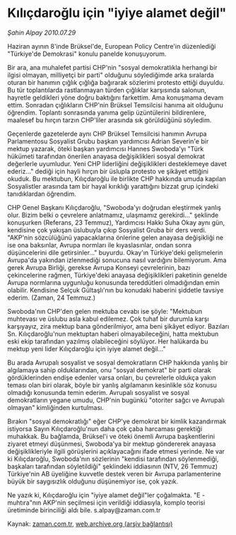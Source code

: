 # Kılıçdaroğlu için "iyiye alamet değil"

*Şahin Alpay 2010.07.29*

<td class="columnist-detail">
<p>Haziran ayının 8'inde Brüksel'de, European Policy Centre'in düzenlediği "Türkiye'de Demokrasi" konulu panelde konuşuyorum.</p>
<p>
<div id="haberMetinDiv">
<p>Bir ara, ana muhalefet partisi CHP'nin "sosyal demokratlıkla herhangi bir ilgisi olmayan, milliyetçi bir parti" olduğunu söylediğimde arka sıralarda oturan bir hanımın çığlık çığlığa bağırarak sözlerimi protesto ettiği duyuldu. Bu tür toplantılarda rastlanmayan türden çığlıklar karşısında salonun, hayretle geldikleri yöne doğru baktığını farkettim. Ama konuşmama devam ettim. Sonradan çığlıkların CHP'nin Brüksel Temsilcisi hanıma ait olduğunu öğrendim. Toplantı sonrasında yanıma gelip üzüntülerini bildirenlere, maalesef bu hırçın tarzın CHP'liler arasında sık görüldüğünü söyledim.
<p>Geçenlerde gazetelerde aynı CHP Brüksel Temsilcisi hanımın Avrupa Parlamentosu Sosyalist Grubu başkan yardımcısı Adrian Severin'e bir mektup yazarak, öteki başkan yardımcısı Hannes Swoboda'yı "Türk hükümeti tarafından önerilen anayasa değişiklikleri sosyal demokrat değerlerle uyumludur. Yeni CHP liderliğini değişiklikleri desteklemeye davet ederiz..." dediği için hayli hırçın bir üslupla protesto ve şikâyet ettiğini okuduk. Bu mektubun, Kılıçdaroğlu ile birlikte CHP hakkında umuda kapılan Sosyalistler arasında tam bir hayal kırıklığı yarattığını bizzat grup içindeki tanıdıklardan öğrendim.
<p>CHP Genel Başkanı Kılıçdaroğlu, "Swoboda'yı doğrudan eleştirmek yanlış olur. Bizim belki o çevrelere anlatmamız, ulaşmamız gerekirdi..." şeklinde konuşurken (Referans, 23 Temmuz), Yardımcısı Hakkı Suha Okay aynı gün, kendisine çok yakışan üslubuyla çıkıp Sosyalist Gruba bir ders verdi. "AKP'nin sözcülüğünü yapacaklarına önlerine gelen anayasa değişikliği ne ise ona baksınlar, Avrupa normları ile kıyaslasınlar, ondan sonra düşüncelerini dile getirsinler..." buyurdu. Okay'ın Türkiye'deki gelişmelerin Avrupa'da yakından izlenmediği sonucuna nasıl vardığını bilemiyorum. Ama gerek Avrupa Birliği, gerekse Avrupa Konseyi çevrelerinin, bazı çekincelerine rağmen, Türkiye'deki anayasa değişiklikleri paketinin genelde Avrupa normlarına uygunluğu konusunda tereddütleri olmadığından emin olabilir. Kendisine Selçuk Gültaşlı'nın bu konudaki haberini şiddetle tavsiye ederim. (Zaman, 24 Temmuz.)
<p>Swoboda'nın CHP'den gelen mektuba cevabı ise şöyle: "Mektubun muhtevası ve üslubu asla kabul edilemez. Çok tuhaf bir durumla karşı karşıyayız, zira mektup bana gönderilmiyor, ama beni şikâyet ediyor. Bazıları Sn. Kılıçdaroğlu'nun mektuptan haberi olmayabileceğini, hatta mektubun eski ekip tarafından yazılmış olabileceğini söylüyor. Her halükarda bu mektup yeni lider Kılıçdaroğlu için iyiye alamet değil..."
<p>Bu arada Avrupalı sosyalist ve sosyal demokratların CHP hakkında yanlış bir algılamaya sahip olduklarından, onu "sosyal demokrat" bir parti olarak gördüklerinden endişe edenler varsa onları, bu çevrelerle oldukça yakın teması olan biri olarak, böyle bir yanlış algılamanın kesinlikle söz konusu olmadığı konusunda temin ederim. Avrupalı sosyalist ve sosyal demokratların yegane umudu, CHP'nin bugünkü "otoriter sağcı ve Avrupalı olmayan" kimliğinden kurtulması.
<p>Bırakın "sosyal demokratlığı" eğer CHP'ye demokrat bir kimlik kazandırmak istiyorsa Sayın Kılıçdaroğlu'nun daha çok çaba harcaması gerektiği muhakkak. Bu bağlamda, Brüksel'i ve öteki önemli Avrupa başkentlerini ziyaret etmeyi düşünmesi, Swoboda'ya bir mektup göndererek anayasa değişiklikleriyle ilgili görüşlerini açıklayacağını ifade etmesi yerinde. Ne var ki Kılıçdaroğlu, Swoboda'nın sözlerinin "kendisi tarafından söylenmediği, başkaları tarafından söyletildiği" şeklindeki iddiasının (NTV, 26 Temmuz) Türkiye'nin AB üyeliğine kuvvetle destek veren bir Avrupa parlamenterine büyük bir saygısızlık olduğunu düşünemiyor ise, çok yazık.
<p>Ne yazık ki, Kılıçdaroğlu için "iyiye alamet değil"ler çoğalmakta. "E -muhtıra"nın AKP'nin seçilmesi için verildiği iddiasıyla, komplo teorisi üretiminde birinciliği aldı bile. s.alpay@zaman.com.tr</p></p></p></p></p></p></p></div>
</p>
<a href="http://web.archive.org/web/20110106005840/mailto:s.alpay@zaman.com.tr">
</a></td>

Kaynak: [zaman.com.tr](http://zaman.com.tr/yazar.do?yazino=1009853), [web.archive.org (arşiv bağlantısı)](http://web.archive.org/web/20110106005840/http://www.zaman.com.tr/yazar.do?yazino=1009853)
